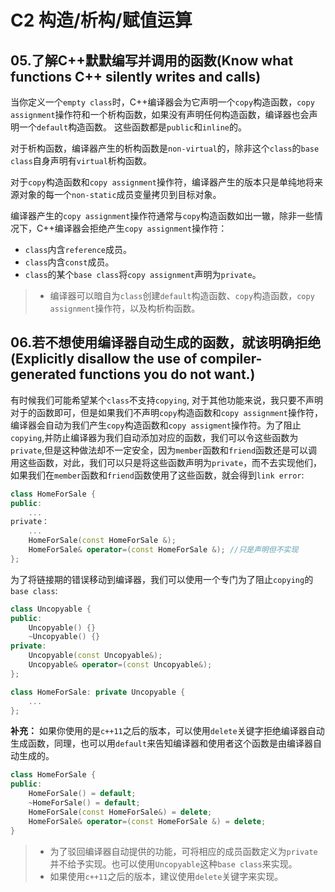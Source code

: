 # C2 构造/析构/赋值运算

## 05.了解C++默默编写并调用的函数(Know what functions C++ silently writes and calls)

当你定义一个`empty class`时，C++编译器会为它声明一个`copy`构造函数，`copy assignment`操作符和一个析构函数，如果没有声明任何构造函数，编译器也会声明一个`default`构造函数。
这些函数都是`public`和`inline`的。

对于析构函数，编译器产生的析构函数是`non-virtual`的，除非这个`class`的`base class`自身声明有`virtual`析构函数。

对于`copy`构造函数和`copy assignment`操作符，编译器产生的版本只是单纯地将来源对象的每一个`non-static`成员变量拷贝到目标对象。

编译器产生的`copy assignment`操作符通常与`copy`构造函数如出一辙，除非一些情况下，C++编译器会拒绝产生`copy assignment`操作符：

- `class`内含`reference`成员。
- `class`内含`const`成员。
- `class`的某个`base class`将`copy assignment`声明为`private`。

> - 编译器可以暗自为`class`创建`default`构造函数、`copy`构造函数，`copy assignment`操作符，以及构析构函数。

## 06.若不想使用编译器自动生成的函数，就该明确拒绝(Explicitly disallow the use of compiler-generated functions you do not want.)

有时候我们可能希望某个`class`不支持`copying`, 对于其他功能来说，我只要不声明对于的函数即可，但是如果我们不声明`copy`构造函数和`copy assignment`操作符，编译器会自动为我们产生`copy`构造函数和`copy assigment`操作符。为了阻止`copying`,并防止编译器为我们自动添加对应的函数，我们可以令这些函数为`private`,但是这种做法却不一定安全，因为`member`函数和`friend`函数还是可以调用这些函数，对此，我们可以只是将这些函数声明为`private`，而不去实现他们，如果我们在`member`函数和`friend`函数使用了这些函数，就会得到`link error`:

```c++
class HomeForSale {
public:
    ...
private：
    ...
    HomeForSale(const HomeForSale &);
    HomeForSale& operator=(const HomeForSale &); //只是声明但不实现
};
```

为了将链接期的错误移动到编译器，我们可以使用一个专门为了阻止`copying`的`base class`:

```c++
class Uncopyable {
public:
    Uncopyable() {}
    ~Uncopyable() {}
private:
    Uncopyable(const Uncopyable&);
    Uncopyable& operator=(const Uncopyable&);
};

class HomeForSale: private Uncopyable {
    ...
};
```

**补充：** 如果你使用的是`c++11`之后的版本，可以使用`delete`关键字拒绝编译器自动生成函数，同理，也可以用`default`来告知编译器和使用者这个函数是由编译器自动生成的。

```c++
class HomeForSale {
public:
    HomeForSale() = default;
    ~HomeForSale() = default;
    HomeForSale(const HomeForSale&) = delete;
    HomeForSale& operator=(const HomeForSale &) = delete;
}
```

> - 为了驳回编译器自动提供的功能，可将相应的成员函数定义为`private`并不给予实现。也可以使用`Uncopyable`这种`base class`来实现。
> - 如果使用`c++11`之后的版本，建议使用`delete`关键字来实现。

